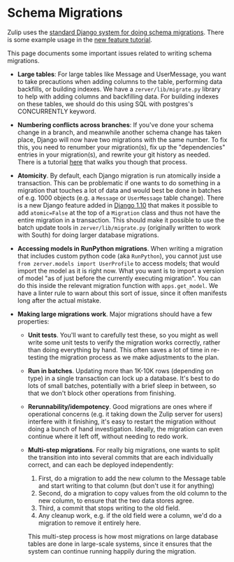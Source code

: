 # Schema Migrations

Zulip uses the [standard Django system for doing schema
migrations](https://docs.djangoproject.com/en/1.10/topics/migrations/).
There is some example usage in the [new feature
tutorial](new-feature-tutorial.html).

This page documents some important issues related to writing schema
migrations.

* **Large tables**: For large tables like Message and UserMessage, you
  want to take precautions when adding columns to the table,
  performing data backfills, or building indexes. We have a
  `zerver/lib/migrate.py` library to help with adding columns and
  backfilling data. For building indexes on these tables, we should do
  this using SQL with postgres's CONCURRENTLY keyword.

* **Numbering conflicts across branches**: If you've done your schema
  change in a branch, and meanwhile another schema change has taken
  place, Django will now have two migrations with the same number. To
  fix this, you need to renumber your migration(s), fix up
  the "dependencies" entries in your migration(s), and rewrite your
  git history as needed.  There is a tutorial
  [here](migration-renumbering.html) that walks you though that
  process.

* **Atomicity**.  By default, each Django migration is run atomically
  inside a transaction.  This can be problematic if one wants to do
  something in a migration that touches a lot of data and would best
  be done in batches of e.g. 1000 objects (e.g. a `Message` or
  `UserMessage` table change).  There is a new Django feature added in
  [Django 1.10][migrations-non-atomic] that makes it possible to add
  `atomic=False` at the top of a `Migration` class and thus not have
  the entire migration in a transaction.  This should make it possible
  to use the batch update tools in `zerver/lib/migrate.py` (originally
  written to work with South) for doing larger database migrations.

* **Accessing models in RunPython migrations**.  When writing a
  migration that includes custom python code (aka `RunPython`), you
  cannot just use `from zerver.models import UserProfile` to access
  models; that would import the model as it is right now.  What you
  want is to import a version of model "as of just before the
  currently executing migration".  You can do this inside the relevant
  migration function with `apps.get_model`.  We have a linter rule to
  warn about this sort of issue, since it often manifests long after
  the actual mistake.

* **Making large migrations work**.  Major migrations should have a
few properties:

  * **Unit tests**.  You'll want to carefully test these, so you might
    as well write some unit tests to verify the migration works
    correctly, rather than doing everything by hand.  This often saves
    a lot of time in re-testing the migration process as we make
    adjustments to the plan.
  * **Run in batches**.  Updating more than 1K-10K rows (depending on
    type) in a single transaction can lock up a database.  It's best
    to do lots of small batches, potentially with a brief sleep in
    between, so that we don't block other operations from finishing.
  * **Rerunnability/idempotency**.  Good migrations are ones where if
    operational concerns (e.g. it taking down the Zulip server for
    users) interfere with it finishing, it's easy to restart the
    migration without doing a bunch of hand investigation.  Ideally,
    the migration can even continue where it left off, without needing
    to redo work.
  * **Multi-step migrations**.  For really big migrations, one wants
  to split the transition into into several commits that are each
  individually correct, and can each be deployed independently:

    1. First, do a migration to add the new column to the Message table
      and start writing to that column (but don't use it for anything)
    2. Second, do a migration to copy values from the old column to
    the new column, to ensure that the two data stores agree.
    3. Third, a commit that stops writing to the old field.
    4. Any cleanup work, e.g. if the old field were a column, we'd do
       a migration to remove it entirely here.

    This multi-step process is how most migrations on large database
    tables are done in large-scale systems, since it ensures that the
    system can continue running happily during the migration.

[migrations-non-atomic]: https://docs.djangoproject.com/en/1.10/howto/writing-migrations/#non-atomic-migrations
